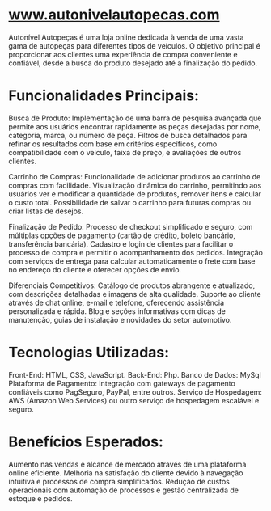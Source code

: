 # www.autonivelautopecas.com

Autonível Autopeças é uma loja online dedicada à venda de uma vasta gama de autopeças para diferentes tipos de veículos. O objetivo principal é proporcionar aos clientes uma experiência de compra conveniente e confiável, desde a busca do produto desejado até a finalização do pedido.

# Funcionalidades Principais:

Busca de Produto:
Implementação de uma barra de pesquisa avançada que permite aos usuários encontrar rapidamente as peças desejadas por nome, categoria, marca, ou número de peça.
Filtros de busca detalhados para refinar os resultados com base em critérios específicos, como compatibilidade com o veículo, faixa de preço, e avaliações de outros clientes.

Carrinho de Compras:
Funcionalidade de adicionar produtos ao carrinho de compras com facilidade.
Visualização dinâmica do carrinho, permitindo aos usuários ver e modificar a quantidade de produtos, remover itens e calcular o custo total.
Possibilidade de salvar o carrinho para futuras compras ou criar listas de desejos.

Finalização de Pedido:
Processo de checkout simplificado e seguro, com múltiplas opções de pagamento (cartão de crédito, boleto bancário, transferência bancária).
Cadastro e login de clientes para facilitar o processo de compra e permitir o acompanhamento dos pedidos.
Integração com serviços de entrega para calcular automaticamente o frete com base no endereço do cliente e oferecer opções de envio.

Diferenciais Competitivos:
Catálogo de produtos abrangente e atualizado, com descrições detalhadas e imagens de alta qualidade.
Suporte ao cliente através de chat online, e-mail e telefone, oferecendo assistência personalizada e rápida.
Blog e seções informativas com dicas de manutenção, guias de instalação e novidades do setor automotivo.

# Tecnologias Utilizadas:

Front-End: HTML, CSS, JavaScript.
Back-End: Php.
Banco de Dados: MySql
Plataforma de Pagamento: Integração com gateways de pagamento confiáveis como PagSeguro, PayPal, entre outros.
Serviço de Hospedagem: AWS (Amazon Web Services) ou outro serviço de hospedagem escalável e seguro.

# Benefícios Esperados:

Aumento nas vendas e alcance de mercado através de uma plataforma online eficiente.
Melhoria na satisfação do cliente devido à navegação intuitiva e processos de compra simplificados.
Redução de custos operacionais com automação de processos e gestão centralizada de estoque e pedidos.
